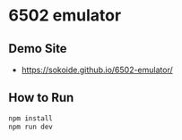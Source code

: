 # 6502 emulator

## Demo Site

* https://sokoide.github.io/6502-emulator/

## How to Run

```bash
npm install
npm run dev
```

